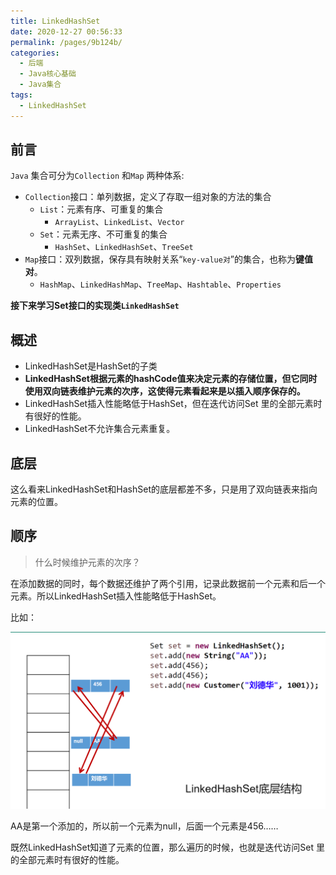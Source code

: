 ```yaml
---
title: LinkedHashSet
date: 2020-12-27 00:56:33
permalink: /pages/9b124b/
categories:
  - 后端
  - Java核心基础
  - Java集合
tags:
  - LinkedHashSet
---
```

## 前言

`Java` 集合可分为`Collection` 和`Map` 两种体系:

- `Collection`接口：单列数据，定义了存取一组对象的方法的集合
  - `List`：元素有序、可重复的集合
    - `ArrayList`、`LinkedList`、`Vector`
  - `Set`：元素无序、不可重复的集合
    - `HashSet`、`LinkedHashSet`、`TreeSet`
- `Map`接口：双列数据，保存具有映射关系“`key-value对`”的集合，也称为**键值对**。
  - `HashMap`、`LinkedHashMap`、`TreeMap`、`Hashtable`、`Properties` 



**接下来学习Set接口的实现类`LinkedHashSet`**





## 概述

- LinkedHashSet是HashSet的子类
- **LinkedHashSet根据元素的hashCode值来决定元素的存储位置，但它同时使用双向链表维护元素的次序，这使得元素看起来是以插入顺序保存的。**
- LinkedHashSet插入性能略低于HashSet，但在迭代访问Set 里的全部元素时有很好的性能。
- LinkedHashSet不允许集合元素重复。



## 底层

这么看来LinkedHashSet和HashSet的底层都差不多，只是用了双向链表来指向元素的位置。



## 顺序

> 什么时候维护元素的次序？

在添加数据的同时，每个数据还维护了两个引用，记录此数据前一个元素和后一个元素。所以LinkedHashSet插入性能略低于HashSet。

比如：

![image-20201226202605110](https://raw.githubusercontent.com/SaulJWu/images/main/20201226202605.png)

AA是第一个添加的，所以前一个元素为null，后面一个元素是456……



既然LinkedHashSet知道了元素的位置，那么遍历的时候，也就是迭代访问Set 里的全部元素时有很好的性能。

